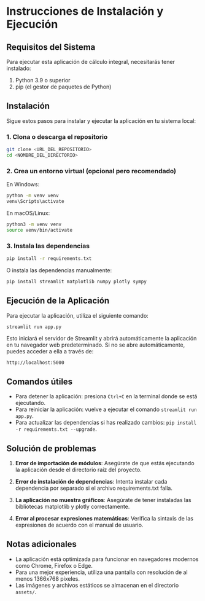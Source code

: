 # Instrucciones de Instalación y Ejecución

## Requisitos del Sistema

Para ejecutar esta aplicación de cálculo integral, necesitarás tener instalado:

1. Python 3.9 o superior
2. pip (el gestor de paquetes de Python)

## Instalación

Sigue estos pasos para instalar y ejecutar la aplicación en tu sistema local:

### 1. Clona o descarga el repositorio

```bash
git clone <URL_DEL_REPOSITORIO>
cd <NOMBRE_DEL_DIRECTORIO>
```

### 2. Crea un entorno virtual (opcional pero recomendado)

En Windows:
```bash
python -m venv venv
venv\Scripts\activate
```

En macOS/Linux:
```bash
python3 -m venv venv
source venv/bin/activate
```

### 3. Instala las dependencias

```bash
pip install -r requirements.txt
```

O instala las dependencias manualmente:
```bash
pip install streamlit matplotlib numpy plotly sympy
```

## Ejecución de la Aplicación

Para ejecutar la aplicación, utiliza el siguiente comando:

```bash
streamlit run app.py
```

Esto iniciará el servidor de Streamlit y abrirá automáticamente la aplicación en tu navegador web predeterminado. Si no se abre automáticamente, puedes acceder a ella a través de:

```
http://localhost:5000
```

## Comandos útiles

- Para detener la aplicación: presiona `Ctrl+C` en la terminal donde se está ejecutando.
- Para reiniciar la aplicación: vuelve a ejecutar el comando `streamlit run app.py`.
- Para actualizar las dependencias si has realizado cambios: `pip install -r requirements.txt --upgrade`.

## Solución de problemas

1. **Error de importación de módulos**: Asegúrate de que estás ejecutando la aplicación desde el directorio raíz del proyecto.

2. **Error de instalación de dependencias**: Intenta instalar cada dependencia por separado si el archivo requirements.txt falla.

3. **La aplicación no muestra gráficos**: Asegúrate de tener instaladas las bibliotecas matplotlib y plotly correctamente.

4. **Error al procesar expresiones matemáticas**: Verifica la sintaxis de las expresiones de acuerdo con el manual de usuario.

## Notas adicionales

- La aplicación está optimizada para funcionar en navegadores modernos como Chrome, Firefox o Edge.
- Para una mejor experiencia, utiliza una pantalla con resolución de al menos 1366x768 pixeles.
- Las imágenes y archivos estáticos se almacenan en el directorio `assets/`.